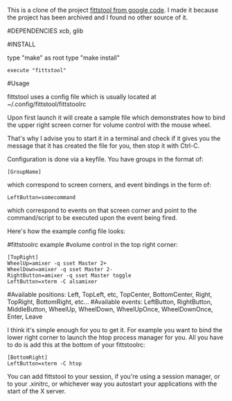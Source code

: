This is a clone of the project [fittstool from google code](https://code.google.com/p/fittstool/). I made it because the project has been archived and I found no other source of it.

#DEPENDENCIES
xcb, glib

#INSTALL

type "make"
as root type "make install"

```
execute "fittstool"
```

#Usage


fittstool uses a config file which is usually located at ~/.config/fittstool/fittstoolrc

Upon first launch it will create a sample file which demonstrates how to bind the upper right screen corner for volume control with the mouse wheel.

That's why I advise you to start it in a terminal and check if it gives you the message that it has created the file for you, then stop it with Ctrl-C.

Configuration is done via a keyfile. You have groups in the format of:

```
[GroupName]
```

which correspond to screen corners, and event bindings in the form of:

```
LeftButton=somecommand
```

which correspond to events on that screen corner and point to the command/script to be executed upon the event being fired.

Here's how the example config file looks:

#fittstoolrc example
#volume control in the top right corner:

```
[TopRight]
WheelUp=amixer -q sset Master 2+
WheelDown=amixer -q sset Master 2-
RightButton=amixer -q sset Master toggle
LeftButton=xterm -C alsamixer
```


#Available positions: Left, TopLeft, etc, TopCenter, BottomCenter, Right, TopRight, BottomRight, etc...
#Available events: LeftButton, RightButton, MiddleButton, WheelUp, WheelDown, WheelUpOnce, WheelDownOnce, Enter, Leave 

I think it's simple enough for you to get it. For example you want to bind the lower right corner to launch the htop process manager for you. All you have to do is add this at the bottom of your fittstoolrc:

```
[BottomRight]
LeftButton=xterm -C htop
```

You can add fittstool to your session, if you're using a session manager, or to your .xinitrc, or whichever way you autostart your applications with the start of the X server.
